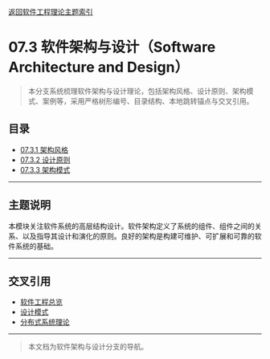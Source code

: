 [返回软件工程理论主题索引](../README.md)

# 07.3 软件架构与设计（Software Architecture and Design）

> 本分支系统梳理软件架构与设计理论，包括架构风格、设计原则、架构模式、案例等，采用严格树形编号、目录结构、本地跳转锚点与交叉引用。

## 目录

- [07.3.1 架构风格](./07.3.1_Architecture_Styles.md)
- [07.3.2 设计原则](./07.3.2_Design_Principles.md)
- [07.3.3 架构模式](./07.3.3_Architecture_Patterns.md)

---

## 主题说明

本模块关注软件系统的高层结构设计。软件架构定义了系统的组件、组件之间的关系、以及指导其设计和演化的原则。良好的架构是构建可维护、可扩展和可靠的软件系统的基础。

---

## 交叉引用

- [软件工程总览](../README.md)
- [设计模式](../07.4_Design_Patterns/README.md)
- [分布式系统理论](../../06_Distributed_Systems_Theory/README.md)

---

> 本文档为软件架构与设计分支的导航。
